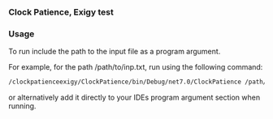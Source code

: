 ### Clock Patience, Exigy test


### Usage

To run include the path to the input file as a program argument.

For example, for the path /path/to/inp.txt, run using the following command:
   ```sh
   /clockpatienceexigy/ClockPatience/bin/Debug/net7.0/ClockPatience /path/to/inp.txt
   ```
   
or alternatively add it directly to your IDEs program argument section when running.

